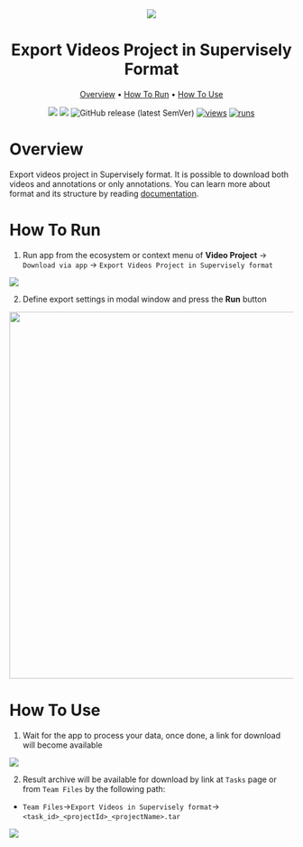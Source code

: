 <div align="center" markdown>
<img src="https://user-images.githubusercontent.com/48245050/182363095-45b662ce-c732-4cb0-929e-53316e99f883.png">

# Export Videos Project in Supervisely Format

<p align="center">
  <a href="#Overview">Overview</a> •
  <a href="#How-To-Run">How To Run</a> •
  <a href="#How-To-Use">How To Use</a>
</p>


[![](https://img.shields.io/badge/supervisely-ecosystem-brightgreen)](https://ecosystem.supervise.ly/apps/supervisely-ecosystem/export-videos-project-in-supervisely-format)
[![](https://img.shields.io/badge/slack-chat-green.svg?logo=slack)](https://supervise.ly/slack)
![GitHub release (latest SemVer)](https://img.shields.io/github/v/release/supervisely-ecosystem/export-videos-project-in-supervisely-format)
[![views](https://app.supervise.ly/img/badges/views/supervisely-ecosystem/export-videos-project-in-supervisely-format)](https://supervise.ly)
[![runs](https://app.supervise.ly/img/badges/runs/supervisely-ecosystem/export-videos-project-in-supervisely-format)](https://supervise.ly)


</div>

# Overview

Export videos project in Supervisely format. It is possible to download both videos and annotations or only annotations. You can learn more about format and its structure by reading [documentation](https://docs.supervise.ly/data-organization/00_ann_format_navi/06_supervisely_format_videos).


# How To Run 

1. Run app from the ecosystem or context menu of **Video Project** -> `Download via app` -> `Export Videos Project in Supervisely format`

<img src="https://user-images.githubusercontent.com/48913536/175984626-bea22e06-5275-4364-97f1-5083f8b0c234.png"/>

2. Define export settings in modal window and press the **Run** button

<div align="center" markdown>
<img src="https://user-images.githubusercontent.com/48913536/175984654-b79f6a06-416c-4142-b363-5f509a959b6d.png" width="650"/>
</div>

# How To Use 

1. Wait for the app to process your data, once done, a link for download will become available

<img src="https://user-images.githubusercontent.com/48913536/175984683-417ffbb8-5c61-4206-9805-f766593d2bfe.png"/>

2. Result archive will be available for download by link at `Tasks` page or from `Team Files` by the following path:

* `Team Files`->`Export Videos in Supervisely format`->`<task_id>_<projectId>_<projectName>.tar`
<img src="https://user-images.githubusercontent.com/48913536/175984697-4066c217-8e93-4ba2-b916-1aabe77c2126.png"/>
